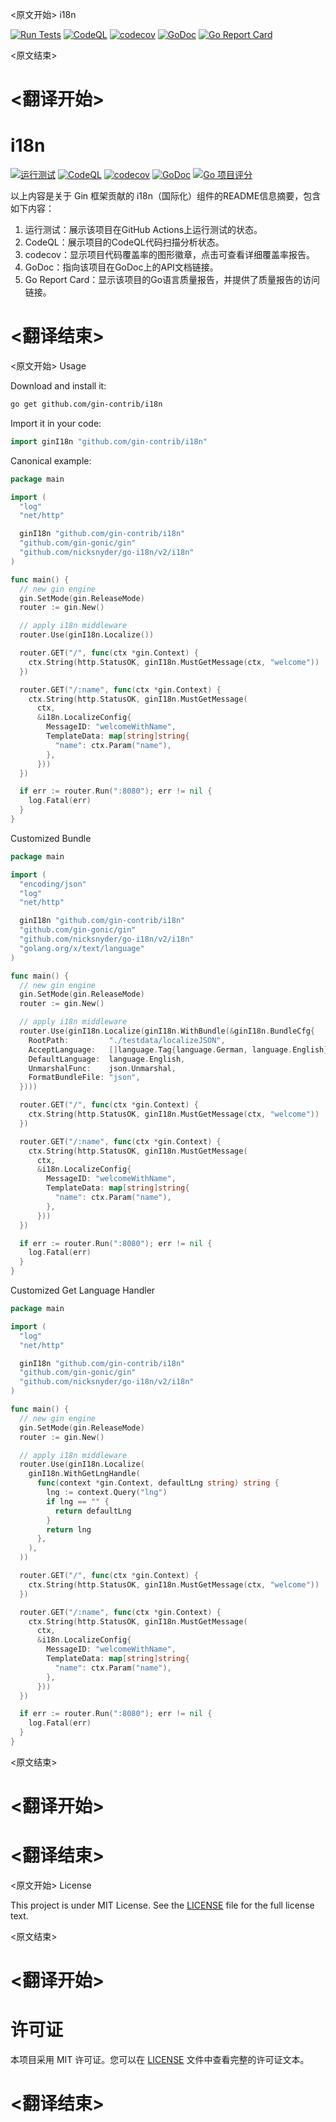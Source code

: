 
<原文开始>
i18n

[![Run Tests](https://github.com/gin-contrib/i18n/actions/workflows/go.yml/badge.svg)](https://github.com/gin-contrib/i18n/actions/workflows/go.yml)
[![CodeQL](https://github.com/gin-contrib/i18n/actions/workflows/codeql-analysis.yml/badge.svg)](https://github.com/gin-contrib/i18n/actions/workflows/codeql-analysis.yml)
[![codecov](https://codecov.io/gh/gin-contrib/i18n/branch/master/graph/badge.svg?token=QNMN3KM28Y)](https://codecov.io/gh/gin-contrib/i18n)
[![GoDoc](https://godoc.org/github.com/gin-contrib/i18n?status.svg)](https://godoc.org/github.com/gin-contrib/i18n)
[![Go Report Card](https://goreportcard.com/badge/github.com/gin-contrib/i18n)](https://goreportcard.com/report/github.com/gin-contrib/i18n)


<原文结束>

# <翻译开始>
# i18n

[![运行测试](https://github.com/gin-contrib/i18n/actions/workflows/go.yml/badge.svg)](https://github.com/gin-contrib/i18n/actions/workflows/go.yml)
[![CodeQL](https://github.com/gin-contrib/i18n/actions/workflows/codeql-analysis.yml/badge.svg)](https://github.com/gin-contrib/i18n/actions/workflows/codeql-analysis.yml)
[![codecov](https://codecov.io/gh/gin-contrib/i18n/branch/master/graph/badge.svg?token=QNMN3KM28Y)](https://codecov.io/gh/gin-contrib/i18n)
[![GoDoc](https://godoc.org/github.com/gin-contrib/i18n?status.svg)](https://godoc.org/github.com/gin-contrib/i18n)
[![Go 项目评分](https://goreportcard.com/badge/github.com/gin-contrib/i18n)](https://goreportcard.com/report/github.com/gin-contrib/i18n)

以上内容是关于 Gin 框架贡献的 i18n（国际化）组件的README信息摘要，包含如下内容：

1. 运行测试：展示该项目在GitHub Actions上运行测试的状态。
2. CodeQL：展示项目的CodeQL代码扫描分析状态。
3. codecov：显示项目代码覆盖率的图形徽章，点击可查看详细覆盖率报告。
4. GoDoc：指向该项目在GoDoc上的API文档链接。
5. Go Report Card：显示该项目的Go语言质量报告，并提供了质量报告的访问链接。

# <翻译结束>


<原文开始>
Usage

Download and install it:

```sh
go get github.com/gin-contrib/i18n
```

Import it in your code:

```go
import ginI18n "github.com/gin-contrib/i18n"
```

Canonical example:

```go
package main

import (
  "log"
  "net/http"

  ginI18n "github.com/gin-contrib/i18n"
  "github.com/gin-gonic/gin"
  "github.com/nicksnyder/go-i18n/v2/i18n"
)

func main() {
  // new gin engine
  gin.SetMode(gin.ReleaseMode)
  router := gin.New()

  // apply i18n middleware
  router.Use(ginI18n.Localize())

  router.GET("/", func(ctx *gin.Context) {
    ctx.String(http.StatusOK, ginI18n.MustGetMessage(ctx, "welcome"))
  })

  router.GET("/:name", func(ctx *gin.Context) {
    ctx.String(http.StatusOK, ginI18n.MustGetMessage(
      ctx,
      &i18n.LocalizeConfig{
        MessageID: "welcomeWithName",
        TemplateData: map[string]string{
          "name": ctx.Param("name"),
        },
      }))
  })

  if err := router.Run(":8080"); err != nil {
    log.Fatal(err)
  }
}
```

Customized Bundle

```go
package main

import (
  "encoding/json"
  "log"
  "net/http"

  ginI18n "github.com/gin-contrib/i18n"
  "github.com/gin-gonic/gin"
  "github.com/nicksnyder/go-i18n/v2/i18n"
  "golang.org/x/text/language"
)

func main() {
  // new gin engine
  gin.SetMode(gin.ReleaseMode)
  router := gin.New()

  // apply i18n middleware
  router.Use(ginI18n.Localize(ginI18n.WithBundle(&ginI18n.BundleCfg{
    RootPath:         "./testdata/localizeJSON",
    AcceptLanguage:   []language.Tag{language.German, language.English},
    DefaultLanguage:  language.English,
    UnmarshalFunc:    json.Unmarshal,
    FormatBundleFile: "json",
  })))

  router.GET("/", func(ctx *gin.Context) {
    ctx.String(http.StatusOK, ginI18n.MustGetMessage(ctx, "welcome"))
  })

  router.GET("/:name", func(ctx *gin.Context) {
    ctx.String(http.StatusOK, ginI18n.MustGetMessage(
      ctx,
      &i18n.LocalizeConfig{
        MessageID: "welcomeWithName",
        TemplateData: map[string]string{
          "name": ctx.Param("name"),
        },
      }))
  })

  if err := router.Run(":8080"); err != nil {
    log.Fatal(err)
  }
}
```

Customized Get Language Handler

```go
package main

import (
  "log"
  "net/http"

  ginI18n "github.com/gin-contrib/i18n"
  "github.com/gin-gonic/gin"
  "github.com/nicksnyder/go-i18n/v2/i18n"
)

func main() {
  // new gin engine
  gin.SetMode(gin.ReleaseMode)
  router := gin.New()

  // apply i18n middleware
  router.Use(ginI18n.Localize(
    ginI18n.WithGetLngHandle(
      func(context *gin.Context, defaultLng string) string {
        lng := context.Query("lng")
        if lng == "" {
          return defaultLng
        }
        return lng
      },
    ),
  ))

  router.GET("/", func(ctx *gin.Context) {
    ctx.String(http.StatusOK, ginI18n.MustGetMessage(ctx, "welcome"))
  })

  router.GET("/:name", func(ctx *gin.Context) {
    ctx.String(http.StatusOK, ginI18n.MustGetMessage(
      ctx,
      &i18n.LocalizeConfig{
        MessageID: "welcomeWithName",
        TemplateData: map[string]string{
          "name": ctx.Param("name"),
        },
      }))
  })

  if err := router.Run(":8080"); err != nil {
    log.Fatal(err)
  }
}
```


<原文结束>

# <翻译开始>
# 

# <翻译结束>


<原文开始>
License

This project is under MIT License. See the [LICENSE](LICENSE) file for the full license text.

<原文结束>

# <翻译开始>
# 许可证

本项目采用 MIT 许可证。您可以在 [LICENSE](LICENSE) 文件中查看完整的许可证文本。

# <翻译结束>

